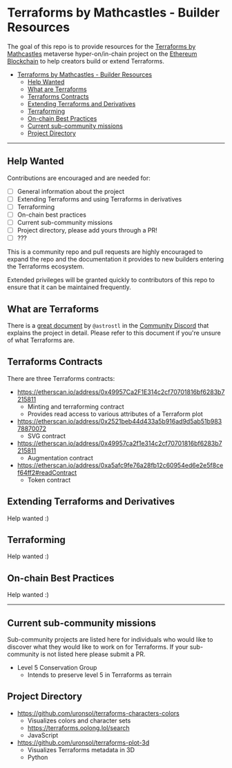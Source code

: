 # Terraforms by Mathcastles - Builder Resources

The goal of this repo is to provide resources for the [Terraforms by Mathcastles](https://discord.gg/nJ2tAYZPWm) metaverse hyper-on/in-chain project on the [Ethereum Blockchain](https://ethereum.org/en/) to help creators build or extend Terraforms.

- [Terraforms by Mathcastles - Builder Resources](#terraforms-by-mathcastles---builder-resources)
  - [Help Wanted](#help-wanted)
  - [What are Terraforms](#what-are-terraforms)
  - [Terraforms Contracts](#terraforms-contracts)
  - [Extending Terraforms and Derivatives](#extending-terraforms-and-derivatives)
  - [Terraforming](#terraforming)
  - [On-chain Best Practices](#on-chain-best-practices)
  - [Current sub-community missions](#current-sub-community-missions)
  - [Project Directory](#project-directory)


-----

## Help Wanted

Contributions are encouraged and are needed for:

- [ ] General information about the project
- [ ] Extending Terraforms and using Terraforms in derivatives
- [ ] Terraforming
- [ ] On-chain best practices
- [ ] Current sub-community missions
- [ ] Project directory, please add yours through a PR!
- [ ] ???

This is a community repo and pull requests are highly encouraged to expand the repo and the documentation it provides to new builders entering the Terraforms ecosystem.

Extended privileges will be granted quickly to contributors of this repo to ensure that it can be maintained frequently.

## What are Terraforms

There is a [great document](https://docs.google.com/document/d/1e5qOhUCJx528HtDFDagy5r88IJK1LVKLYhd44weO7g4/edit) by `@astrostl` in the [Community Discord](https://discord.gg/nJ2tAYZPWm) that explains the project in detail. Please refer to this document if you're unsure of what Terraforms are.

## Terraforms Contracts

There are three Terraforms contracts:

- https://etherscan.io/address/0x49957Ca2F1E314c2cf70701816bf6283b7215811
  - Minting and terraforming contract
  - Provides read access to various attributes of a Terraform plot
- https://etherscan.io/address/0x2521beb44d433a5b916ad9d5ab51b98378870072
  - SVG contract
- https://etherscan.io/address/0x49957ca2f1e314c2cf70701816bf6283b7215811
  - Augmentation contract
- https://etherscan.io/address/0xa5afc9fe76a28fb12c60954ed6e2e5f8cef64ff2#readContract
  - Token contract

## Extending Terraforms and Derivatives

Help wanted :)

## Terraforming

Help wanted :)

## On-chain Best Practices

Help wanted :)

-----

## Current sub-community missions

Sub-community projects are listed here for individuals who would like to discover what they would like to work on for Terraforms. If your sub-community is not listed here please submit a PR.

- Level 5 Conservation Group
  - Intends to preserve level 5 in Terraforms as terrain

## Project Directory

- https://github.com/uronsol/terraforms-characters-colors
  - Visualizes colors and character sets
  - https://terraforms.oolong.lol/search
  - JavaScript
- https://github.com/uronsol/terraforms-plot-3d
  - Visualizes Terraforms metadata in 3D
  - Python

